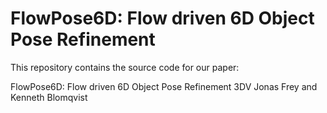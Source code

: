 # FlowPose6D: Flow driven 6D Object Pose Refinement
This repository contains the source code for our paper:

FlowPose6D: Flow driven 6D Object Pose Refinement 3DV
Jonas Frey and Kenneth Blomqvist 
